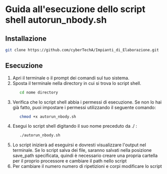# Guida all'esecuzione dello script shell autorun_nbody.sh

## Installazione

```bash
git clone https://github.com/cyberTechA/Impianti_di_Elaborazione.git
```

## Esecuzione

1. Apri il terminale o il prompt dei comandi sul tuo sistema.
2. Sposta il terminale nella directory in cui si trova lo script shell.
   ```bash
      cd nome directory
   ```
3. Verifica che lo script shell abbia i permessi di esecuzione. Se non lo hai già fatto, puoi impostare i permessi utilizzando il seguente comando:
   ```bash
      chmod +x autorun_nbody.sh
   ```
4. Esegui lo script shell digitando il suo nome preceduto da ./ :
   ```bash
      ./autorun_nbody.sh
   ```
5. Lo script inizierà ad eseguirsi e dovresti visualizzare l'output nel terminale. Se lo script salva dei file, saranno salvati nella posizione save_path specificata, quindi è necessario creare una propria cartella per il proprio processore e cambiare il path nello script
6. Per cambiare il numero numero di ripetizioni e corpi modificare lo script
